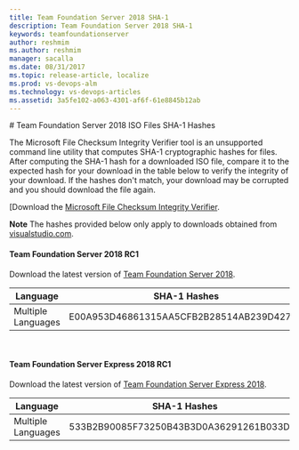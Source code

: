 ```yaml
---
title: Team Foundation Server 2018 SHA-1
description: Team Foundation Server 2018 SHA-1
keywords: teamfoundationserver
author: reshmim
ms.author: reshmim
manager: sacalla
ms.date: 08/31/2017
ms.topic: release-article, localize
ms.prod: vs-devops-alm
ms.technology: vs-devops-articles
ms.assetid: 3a5fe102-a063-4301-af6f-61e8845b12ab
---
```


#<a id="top"> </a>  Team Foundation Server 2018 ISO Files SHA-1 Hashes

The Microsoft File Checksum Integrity Verifier tool is an unsupported command line utility that computes SHA-1 cryptographic hashes for files. After computing the SHA-1 hash for a downloaded ISO file, compare it to the expected hash for your download in the table below to verify the integrity of your download. If the hashes don't match, your download may be corrupted and you should download the file again.

[Download the <a href="https://support.microsoft.com/en-us/kb/841290" target="blank">Microsoft File Checksum Integrity Verifier</a>.

**Note** The hashes provided below only apply to downloads obtained from <a href="https://www.visualstudio.com/downloads" target="blank">visualstudio.com</a>.

#### Team Foundation Server 2018 RC1

Download the latest version of <a href="https://www.visualstudio.com/downloads" target="blank">Team Foundation Server 2018</a>.

| Language |  SHA-1 Hashes |                                      
| ------------------------------- | -----------------------------------------
|Multiple Languages | E00A953D46861315AA5CFB2B28514AB239D4276C

</br>

#### Team Foundation Server Express 2018 RC1

Download the latest version of <a href="https://www.visualstudio.com/downloads" target="blank">Team Foundation Server Express 2018</a>.

| Language |  SHA-1 Hashes |                                      
| ------------------------------- | -----------------------------------------
|Multiple Languages | 533B2B90085F73250B43B3D0A36291261B033DF5

</br>
